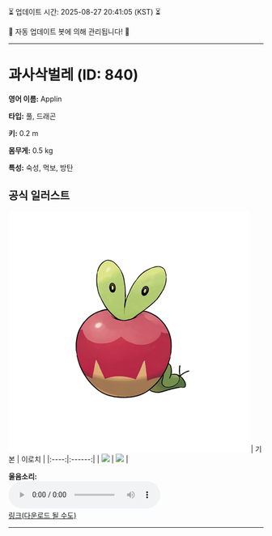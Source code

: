 
⏳ 업데이트 시간: 2025-08-27 20:41:05 (KST) ⏳

🤖 자동 업데이트 봇에 의해 관리됩니다! 🤖

---

# 과사삭벌레 (ID: 840)
**영어 이름:** Applin

**타입:** 풀, 드래곤

**키:** 0.2 m

**몸무게:** 0.5 kg

**특성:** 숙성, 먹보, 방탄

## 공식 일러스트
![](https://raw.githubusercontent.com/PokeAPI/sprites/master/sprites/pokemon/other/official-artwork/840.png)
| 기본 | 이로치 |
|:----:|:------:|
| <img src="http://play.pokemonshowdown.com/sprites/ani/applin.gif" width="200"> | <img src="http://play.pokemonshowdown.com/sprites/ani-shiny/applin.gif" width="200"> |

**울음소리:**<br><audio controls src="https://raw.githubusercontent.com/PokeAPI/cries/main/cries/pokemon/latest/840.ogg"></audio><br> [링크(다운로드 될 수도)](https://raw.githubusercontent.com/PokeAPI/cries/main/cries/pokemon/latest/840.ogg)


---

